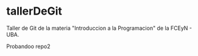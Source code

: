 # tallerDeGit

Taller de Git de la materia "Introduccion a la Programacion" de la FCEyN - UBA.

Probandoo
repo2
